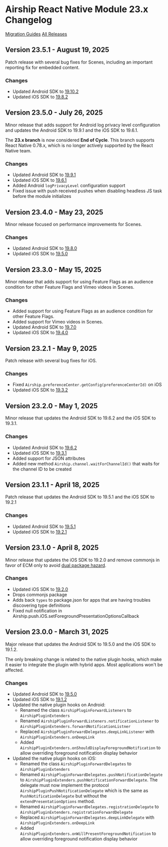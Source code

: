 # Airship React Native Module 23.x Changelog

[Migration Guides](https://github.com/urbanairship/react-native-airship/blob/main/MIGRATION.md)
[All Releases](https://github.com/urbanairship/react-native-airship/releases)

## Version 23.5.1 - August 19, 2025
Patch release with several bug fixes for Scenes, including an important reporting fix for embedded content.

### Changes
- Updated Android SDK to [19.10.2](https://github.com/urbanairship/android-library/releases/tag/19.10.2)
- Updated iOS SDK to [19.8.2](https://github.com/urbanairship/ios-library/releases/tag/19.8.2)

## Version 23.5.0 - July 26, 2025
Minor release that adds support for Android log privacy level configuration and updates the Android SDK to 19.9.1 and the iOS SDK to 19.6.1.

The **23.x branch** is now considered **End of Cycle**. This branch supports React Native 0.78.x, which is no longer actively supported by the React Native team.

### Changes
- Updated Android SDK to [19.9.1](https://github.com/urbanairship/android-library/releases/tag/19.9.1)
- Updated iOS SDK to [19.6.1](https://github.com/urbanairship/ios-library/releases/tag/19.6.1)
- Added Android `logPrivacyLevel` configuration support
- Fixed issue with push received pushes when disabling headless JS task before the module initializes


## Version 23.4.0 - May 23, 2025
Minor release focused on performance improvements for Scenes.

### Changes
- Updated Android SDK to [19.8.0](https://github.com/urbanairship/android-library/releases/tag/19.8.0)
- Updated iOS SDK to [19.5.0](https://github.com/urbanairship/ios-library/releases/tag/19.5.0)

## Version 23.3.0 - May 15, 2025
Minor release that adds support for using Feature Flags as an audience condition for other Feature Flags and Vimeo videos in Scenes.

### Changes
- Added support for using Feature Flags as an audience condition for other Feature Flags.
- Added support for Vimeo videos in Scenes.
- Updated Android SDK to [19.7.0](https://github.com/urbanairship/android-library/releases/tag/19.7.0)
- Updated iOS SDK to [19.4.0](https://github.com/urbanairship/ios-library/releases/tag/19.4.0)

## Version 23.2.1 - May 9, 2025
Patch release with several bug fixes for iOS.

### Changes
- Fixed `Airship.preferenceCenter.getConfig(preferenceCenterId)` on iOS
- Updated iOS SDK to [19.3.2](https://github.com/urbanairship/ios-library/releases/tag/19.3.2)

## Version 23.2.0 - May 1, 2025
Minor release that updates the Android SDK to 19.6.2 and the iOS SDK to 19.3.1.

### Changes
- Updated Android SDK to [19.6.2](https://github.com/urbanairship/android-library/releases/tag/19.6.2)
- Updated iOS SDK to [19.3.1](https://github.com/urbanairship/ios-library/releases/tag/19.3.1)
- Added support for JSON attributes
- Added new method `Airship.channel.waitForChannelId()` that waits for the channel ID to be created

## Version 23.1.1 - April 18, 2025

Patch release that updates the Android SDK to 19.5.1 and the iOS SDK to 19.2.1

### Changes
- Updated Android SDK to [19.5.1](https://github.com/urbanairship/android-library/releases/tag/19.5.1)
- Updated iOS SDK to [19.2.1](https://github.com/urbanairship/ios-library/releases/tag/19.2.1)

## Version 23.1.0 - April 8, 2025
Minor release that updates the iOS SDK to 19.2.0 and remove commonjs in favor of ECM only to avoid [dual package hazard](https://nodejs.org/docs/latest-v19.x/api/packages.html#dual-package-hazard).  

### Changes
- Updated iOS SDK to [19.2.0](https://github.com/urbanairship/ios-library/releases/tag/19.2.0)
- Drops commonjs package
- Adds back `types` to package.json for apps that are having troubles discovering type definitions
- Fixed null notification in Airship.push.iOS.setForegroundPresentationOptionsCallback

## Version 23.0.0 - March 31, 2025
Major release that updates the Android SDK to 19.5.0 and the iOS SDK to 19.1.2. 

The only breaking change is related to the native plugin hooks, which make it easier
to integrate the plugin with hybrid apps. Most applications won't be affected.

### Changes
- Updated Android SDK to [19.5.0](https://github.com/urbanairship/android-library/releases/tag/19.5.0)
- Updated iOS SDK to [19.1.2](https://github.com/urbanairship/ios-library/releases/tag/19.1.2)
- Updated the native plugin hooks on Android:
  - Renamed the class `AirshipPluginForwardListeners` to `AirshipPluginExtenders`
  - Renamed `AirshipPluginForwardListeners.notificationListener` to `AirshipPluginExtenders.forwardNotificationListner`
  - Replaced `AirshipPluginForwardDelegates.deepLinkListener` with `AirshipPluginExtenders.onDeepLink`
  - Added `AirshipPluginExtenders.onShouldDisplayForegroundNotification` to allow overriding foreground notification display behavior
- Updated the native plugin hooks on iOS:
  - Renamed the class `AirshipPluginForwardDelegates` to `AirshipPluginExtenders`
  - Renamed `AirshipPluginForwardDelegates.pushNotificationDelegate` to `AirshipPluginExtenders.pushNotificationForwardDelegate`. The delegate must now implement
    the protocol `AirshipPluginPushNotificationDelegate` which is the same as `PushNotificationDelegate` but without the `extendPresentationOptions` method.
  - Renamed `AirshipPluginForwardDelegates.registrationDelegate` to `AirshipPluginExtenders.registrationForwardDelegate`
  - Replaced `AirshipPluginForwardDelegates.deepLinkDelegate` with `AirshipPluginExtenders.onDeepLink`
  - Added `AirshipPluginExtenders.onWillPresentForegroundNotification` to allow overriding foreground notification display behavior
